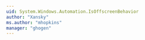 ```yaml
---
uid: System.Windows.Automation.IsOffscreenBehavior
author: "Xansky"
ms.author: "mhopkins"
manager: "ghogen"
---
```

